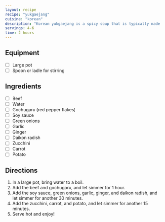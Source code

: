 ```yaml
---
layout: recipe
recipe: "yukgaejang"
cuisine: "korean"
description: "Korean yukgaejang is a spicy soup that is typically made with beef, vegetables, and gochugaru (red pepper flakes)."
servings: 4-6
time: 2 hours
---
```


## Equipment
- [ ] Large pot
- [ ] Spoon or ladle for stirring

## Ingredients
- [ ] Beef
- [ ] Water
- [ ] Gochugaru (red pepper flakes)
- [ ] Soy sauce
- [ ] Green onions
- [ ] Garlic
- [ ] Ginger
- [ ] Daikon radish
- [ ] Zucchini
- [ ] Carrot
- [ ] Potato

## Directions
1. In a large pot, bring water to a boil.
2. Add the beef and gochugaru, and let simmer for 1 hour.
3. Add the soy sauce, green onions, garlic, ginger, and daikon radish, and let simmer for another 30 minutes.
4. Add the zucchini, carrot, and potato, and let simmer for another 15 minutes.
5. Serve hot and enjoy!
